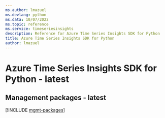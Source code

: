 ```yaml
---
ms.author: lmazuel
ms.devlang: python
ms.data: 10/07/2022
ms.topic: reference
ms.service: timeseriesinsights
description: Reference for Azure Time Series Insights SDK for Python
title: Azure Time Series Insights SDK for Python
author: lmazuel
---
```

# Azure Time Series Insights SDK for Python - latest

## Management packages - latest
[!INCLUDE [mgmt-packages](time-series-insights-mgmt-index.md)]